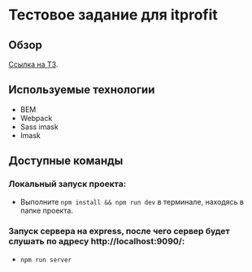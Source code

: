 # Тестовое задание для itprofit

## Обзор

[Ссылка на ТЗ](https://docs.google.com/document/d/15McTGIUDSiBfxyqZj5DQKPUSwRAxSsnpMswigCPclko/edit).

## Используемые технологии
* BEM
* Webpack
* Sass imask
* Imask


## Доступные команды
### Локальный запуск проекта:
* Выполните `npm install && npm run dev` в терминале, находясь в папке проекта.
### Запуск сервера на express, после чего сервер будет слушать по адресу http://localhost:9090/:
* `npm run server`
